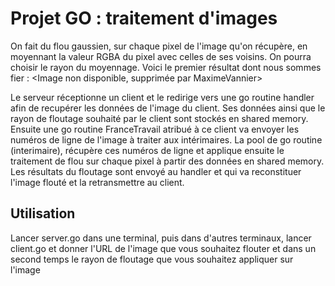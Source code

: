 # Projet GO : traitement d'images

On fait du flou gaussien, sur chaque pixel de l'image qu'on récupère, en moyennant la valeur RGBA du pixel avec celles de ses voisins. On pourra choisir le rayon du moyennage. Voici le premier résultat dont nous sommes fier :
<Image non disponible, supprimée par MaximeVannier>

Le serveur réceptionne un client et le redirige vers une go routine handler afin de recupérer les données de l'image du client. Ses données ainsi que le rayon de floutage souhaité par le client sont stockés en shared memory.
Ensuite une go routine FranceTravail atribué à ce client va envoyer les numéros de ligne de l'image à traiter aux intérimaires. La pool de go routine (interimaire), récupère ces numéros de ligne et applique ensuite le traitement de flou sur chaque pixel à partir des données en shared memory. Les résultats du floutage sont envoyé au handler et qui va reconstituer l'image flouté et la retransmettre au client.

## Utilisation

Lancer server.go dans une terminal, puis dans d'autres terminaux, lancer client.go et donner l'URL de l'image que vous souhaitez flouter et dans un second temps le rayon de floutage que vous souhaitez appliquer sur l'image